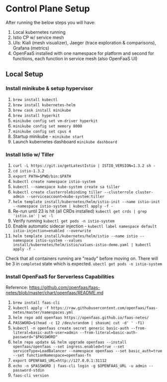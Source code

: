 # Control Plane Setup
After running the below steps you will have:
1. Local kubernetes running
1. Istio CP w/ service mesh
1. UIs: Kiali (mesh visualizer), Jaeger (trace exploration & comparisons), Grafana (metrics)
1. OpenFaaS installed with one namespace for platform and second for functions, each function in service mesh (also OpenFaaS UI)

## Local Setup

### Install minikube & setup hypervisor
1. `brew install kubectl`
1. `brew install kubernetes-helm`
1. `brew cask install minikube`
1. `brew install hyperkit`
1. `minikube config set vm-driver hyperkit`
1. `minikube config set memory 8000`
1. `minikube config set cpus 4`
1. Startup minikube - `minikube start`
1. Launch kubernetes dashboard `minikube dashboard`

### Install Istio w/ Tiller
1. `curl -L https://git.io/getLatestIstio | ISTIO_VERSION=1.3.2 sh -`
1. `cd istio-1.3.2`
1. `export PATH=$PWD/bin:$PATH`
1. `kubectl create namespace istio-system`
1. `kubectl --namespace kube-system create sa tiller`
1. `kubectl create clusterrolebinding tiller --clusterrole cluster-admin --serviceaccount=kube-system:tiller`
1. `helm template install/kubernetes/helm/istio-init --name istio-init --namespace istio-system | kubectl apply -f -`
1. Re-run until 23 is hit (all CRDs installed) `kubectl get crds | grep 'istio.io' | wc -l`
1. Verify running `kubectl get pods -n istio-system`
1. Enable automatic sidecar injection - `kubectl label namespace default istio-injection=enabled --overwrite`
1. `helm template install/kubernetes/helm/istio --name istio --namespace istio-system --values install/kubernetes/helm/istio/values-istio-demo.yaml | kubectl apply -f -`

Check that all containers running are "ready" before moving on.  There will be 3 in `completed` state which is expected. 
`ubectl get pods -n istio-system`
    
### Install OpenFaaS for Serverless Capabilities
Reference: https://github.com/openfaas/faas-netes/blob/master/chart/openfaas/README.md
1. `brew install faas-cli`
1. `kubectl apply -f https://raw.githubusercontent.com/openfaas/faas-netes/master/namespaces.yml`
1. `helm repo add openfaas https://openfaas.github.io/faas-netes/`
1. `PASSWORD=$(head -c 12 /dev/urandom | shasum| cut -d' ' -f1)`
1. `kubectl -n openfaas create secret generic basic-auth --from-literal=basic-auth-user=admin --from-literal=basic-auth-password="$PASSWORD"`
1. `helm repo update && helm upgrade openfaas --install openfaas/openfaas --set ingress.enabled=true --set serviceType=LoadBalancer --namespace openfaas --set basic_auth=true --set functionNamespace=openfaas-fn`
1. `export OPENFAAS_URL=http://127.0.0.1:31112`
1. `echo -n $PASSWORD | faas-cli login -g $OPENFAAS_URL -u admin --password-stdin`
1. `faas-cli version`
